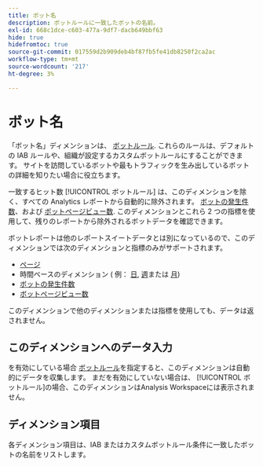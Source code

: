 ```yaml
---
title: ボット名
description: ボットルールに一致したボットの名前。
exl-id: 668c1dce-c603-477a-9df7-dacb649bbf63
hide: true
hidefromtoc: true
source-git-commit: 017559d2b909deb4bf87fb5fe41db8250f2ca2ac
workflow-type: tm+mt
source-wordcount: '217'
ht-degree: 3%

---
```


# ボット名

「ボット名」ディメンションは、 [ボットルール](/help/admin/admin/c-manage-report-suites/c-edit-report-suites/general/bot-removal/bot-rules.md). これらのルールは、デフォルトの IAB ルールや、組織が設定するカスタムボットルールにすることができます。 サイトを訪問しているボットや最もトラフィックを生み出しているボットの詳細を知りたい場合に役立ちます。

一致するヒット数 [!UICONTROL ボットルール] は、このディメンションを除く、すべての Analytics レポートから自動的に除外されます。 [ボットの発生件数](../metrics/bot-occurrences.md)、および [ボットページビュー数](../metrics/bot-page-views.md). このディメンションとこれら 2 つの指標を使用して、残りのレポートから除外されるボットデータを確認できます。

ボットレポートは他のレポートスイートデータとは別になっているので、このディメンションでは次のディメンションと指標のみがサポートされます。

* [ページ](page.md)
* 時間ベースのディメンション ( 例： [日](day.md), [週](week.md)または [月](month.md))
* [ボットの発生件数](../metrics/bot-occurrences.md)
* [ボットページビュー数](../metrics/bot-page-views.md)

このディメンションで他のディメンションまたは指標を使用しても、データは返されません。

## このディメンションへのデータ入力

を有効にしている場合 [ボットルール](/help/admin/admin/c-manage-report-suites/c-edit-report-suites/general/bot-removal/bot-rules.md)を指定すると、このディメンションは自動的にデータを収集します。 まだを有効にしていない場合は、 [!UICONTROL ボットルール]の場合、このディメンションはAnalysis Workspaceには表示されません。

## ディメンション項目

各ディメンション項目は、IAB またはカスタムボットルール条件に一致したボットの名前をリストします。

